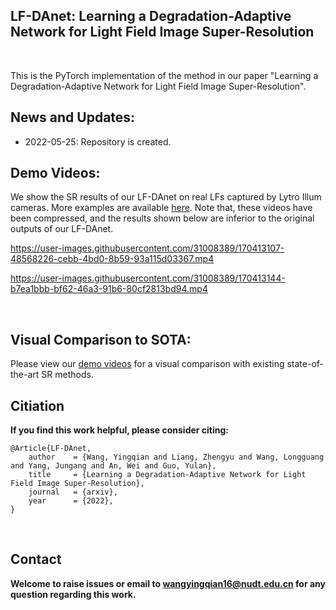 ## LF-DAnet: Learning a Degradation-Adaptive Network for Light Field Image Super-Resolution
<br>

This is the PyTorch implementation of the method in our paper "Learning a Degradation-Adaptive Network for Light Field Image Super-Resolution".<br>

## News and Updates:
* 2022-05-25: Repository is created.


## Demo Videos:
We show the SR results of our LF-DAnet on real LFs captured by Lytro Illum cameras. More examples are available [here](https://github.com/YingqianWang/LF-DAnet/blob/main/demo_videos.md). Note that, these videos have been compressed, and the results shown below are inferior to the original outputs of our LF-DAnet.

https://user-images.githubusercontent.com/31008389/170413107-48568226-cebb-4bd0-8b59-93a115d03367.mp4


https://user-images.githubusercontent.com/31008389/170413144-b7ea1bbb-bf62-46a3-91b6-80cf2813bd94.mp4

<br>

## Visual Comparison to SOTA:

Please view our [demo videos](https://wyqdatabase.s3.us-west-1.amazonaws.com/LF-DAnet_compare.mp4) for a visual comparison with existing state-of-the-art SR methods. <br>


## Citiation
**If you find this work helpful, please consider citing:**
```
@Article{LF-DAnet,
    author    = {Wang, Yingqian and Liang, Zhengyu and Wang, Longguang and Yang, Jungang and An, Wei and Guo, Yulan},
    title     = {Learning a Degradation-Adaptive Network for Light Field Image Super-Resolution},
    journal   = {arxiv}, 
    year      = {2022},   
}
```
<br>

## Contact
**Welcome to raise issues or email to [wangyingqian16@nudt.edu.cn](wangyingqian16@nudt.edu.cn) for any question regarding this work.**

